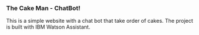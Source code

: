 ### The Cake Man - ChatBot!
This is a simple website with a chat bot that take order of cakes. The project is built with IBM Watson Assistant.

